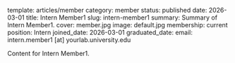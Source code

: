 template: articles/member
category: member
status: published
date: 2026-03-01
title: Intern Member1
slug: intern-member1
summary: Summary of Intern Member1.
cover: member.jpg
image: default.jpg
membership: current
position: Intern
joined_date: 2026-03-01
graduated_date:
email: intern.member1 [at] yourlab.university.edu

Content for Intern Member1.
